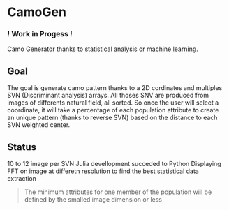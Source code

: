 # CamoGen

### ! Work in Progess !

Camo Generator thanks to statistical analysis or machine learning.

## Goal

The goal is generate camo pattern thanks to a 2D cordinates and multiples SVN (Discriminant analysis) arrays.
All thoses SNV are produced from images of differents natural field, all sorted.
So once the user will select a coordinate, it will take a percentage of each population attribute to create an unique pattern (thanks to reverse SVN) based on the distance to each SVN weighted center.

## Status
10 to 12 image per SVN
Julia devellopment succeded to Python
Displaying FFT on image at differetn resolution to find the best statistical data extraction
> The minimum attributes for one member of the population will be defined by the smalled image dimension or less
